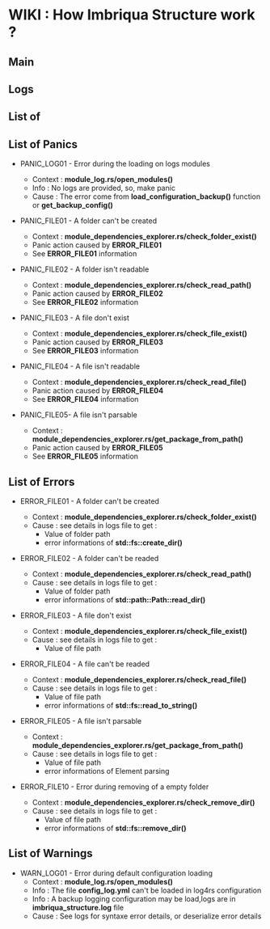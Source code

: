 # WIKI : How Imbriqua Structure work ?



## Main



## Logs



## List of 



## List of Panics

* PANIC_LOG01 - Error during the loading on logs modules
    * Context : __module_log.rs/open_modules()__
    * Info : No logs are provided, so, make panic
    * Cause : The error come from __load_configuration_backup()__ function or __get_backup_config()__

* PANIC_FILE01 - A folder can't be created
    * Context : __module_dependencies_explorer.rs/check_folder_exist()__
    * Panic action caused by __ERROR_FILE01__
    * See __ERROR_FILE01__ information

* PANIC_FILE02 - A folder isn't readable
    * Context : __module_dependencies_explorer.rs/check_read_path()__
    * Panic action caused by __ERROR_FILE02__
    * See __ERROR_FILE02__ information

* PANIC_FILE03 - A file don't exist
    * Context : __module_dependencies_explorer.rs/check_file_exist()__
    * Panic action caused by __ERROR_FILE03__
    * See __ERROR_FILE03__ information

* PANIC_FILE04 - A file isn't readable
    * Context : __module_dependencies_explorer.rs/check_read_file()__
    * Panic action caused by __ERROR_FILE04__
    * See __ERROR_FILE04__ information

* PANIC_FILE05- A file isn't parsable
    * Context : __module_dependencies_explorer.rs/get_package_from_path()__
    * Panic action caused by __ERROR_FILE05__
    * See __ERROR_FILE05__ information

 


## List of Errors

* ERROR_FILE01 - A folder can't be created
    * Context : __module_dependencies_explorer.rs/check_folder_exist()__
    * Cause : see details in logs file to get :
        * Value of folder path
        * error informations of __std::fs::create_dir()__

* ERROR_FILE02 - A folder can't be readed
    * Context : __module_dependencies_explorer.rs/check_read_path()__
    * Cause : see details in logs file to get :
        * Value of folder path
        * error informations of __std::path::Path::read_dir()__

* ERROR_FILE03 - A file don't exist
    * Context : __module_dependencies_explorer.rs/check_file_exist()__
    * Cause : see details in logs file to get :
        * Value of file path

* ERROR_FILE04 - A file can't be readed
    * Context : __module_dependencies_explorer.rs/check_read_file()__
    * Cause : see details in logs file to get :
        * Value of file path
        * error informations of __std::fs::read_to_string()__

* ERROR_FILE05 - A file isn't parsable
    * Context : __module_dependencies_explorer.rs/get_package_from_path()__
    * Cause : see details in logs file to get :
        * Value of file path
        * error informations of Element parsing

* ERROR_FILE10 - Error during removing of a empty folder
    * Context : __module_dependencies_explorer.rs/check_remove_dir()__
    * Cause : see details in logs file to get :
        * Value of file path
        * error informations of __std::fs::remove_dir()__




## List of Warnings

* WARN_LOG01 - Error during default configuration loading
    * Context : __module_log.rs/open_modules()__
    * Info : The file __config_log.yml__ can't be loaded in log4rs configuration
    * Info : A backup logging configuration may be load,logs are in __imbriqua_structure.log__ file
    * Cause : See logs for syntaxe error details, or deserialize error details
